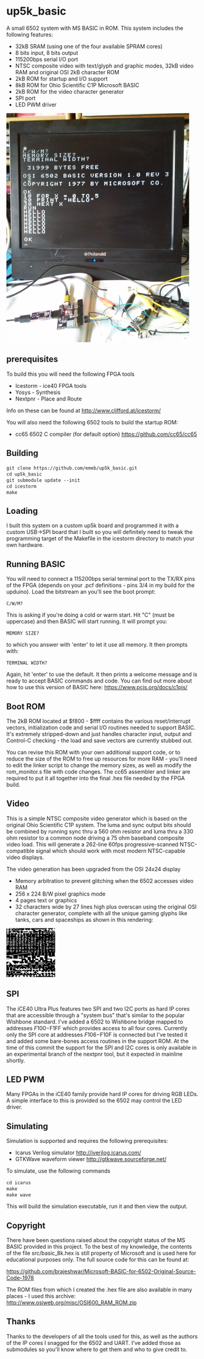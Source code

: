 # up5k_basic
A small 6502 system with MS BASIC in ROM. This system
includes the following features:

* 32kB SRAM (using one of the four available SPRAM cores)
* 8 bits input, 8 bits output
* 115200bps serial I/O port
* NTSC composite video with text/glyph and graphic modes, 32kB video RAM and
  original OSI 2kB character ROM
* 2kB ROM for startup and I/O support
* 8kB ROM for Ohio Scientific C1P Microsoft BASIC
* 2kB ROM for the video character generator
* SPI port
* LED PWM driver

![screenshot](screenshot.png)

## prerequisites
To build this you will need the following FPGA tools

* Icestorm - ice40 FPGA tools
* Yosys - Synthesis
* Nextpnr - Place and Route

Info on these can be found at http://www.clifford.at/icestorm/

You will also need the following 6502 tools to build the startup ROM:

* cc65 6502 C compiler (for default option) https://github.com/cc65/cc65

## Building

	git clone https://github.com/emeb/up5k_basic.git
	cd up5k_basic
	git submodule update --init
	cd icestorm
	make

## Loading

I built this system on a custom up5k board and programmed it with a custom
USB->SPI board that I built so you will definitely need to tweak the programming
target of the Makefile in the icestorm directory to match your own hardware.

## Running BASIC

You will need to connect a 115200bps serial terminal port to the TX/RX pins of
the FPGA (depends on your .pcf definitions - pins 3/4 in my build for the
upduino). Load the bitstream an you'll see the boot prompt:

    C/W/M?

This is asking if you're doing a cold or warm start. Hit "C" (must be
uppercase) and then BASIC will start running. It will prompt you:

    MEMORY SIZE?

to which you answer with 'enter' to let it use all memory. It then prompts
with:

    TERMINAL WIDTH?

Again, hit 'enter' to use the default. It then prints a welcome message and
is ready to accept BASIC commands and code. You can find out more about
how to use this version of BASIC here: https://www.pcjs.org/docs/c1pjs/

## Boot ROM

The 2kB ROM located at $f800 - $ffff contains the various reset/interrupt
vectors, initialization code and serial I/O routines needed to support
BASIC. It's extremely stripped-down and just handles character input, output
and Control-C checking - the load and save vectors are currently stubbed out.

You can revise this ROM with your own additional support code, or to reduce the
size of the ROM to free up resources for more RAM - you'll need to edit the
linker script to change the memory sizes, as well as modify the rom_monitor.s
file with code changes. The cc65 assembler and linker are required to put it
all together into the final .hex file needed by the FPGA build.

## Video

This is a simple NTSC composite video generator which
is based on the original Ohio Scientific C1P system. The luma and sync output
bits should be combined by running sync thru a 560 ohm resistor and luma thru a
330 ohm resistor to a common node driving a 75 ohm baseband composite video
load. This will generate a 262-line 60fps progressive-scanned NTSC-compatible
signal which should work with most modern NTSC-capable video displays.

The video generation has been upgraded from the OSI 24x24 display

* Memory arbitration to prevent glitching when the 6502 accesses video RAM
* 256 x 224 B/W pixel graphics mode
* 4 pages text or graphics
* 32 characters wide by 27 lines high plus overscan using the original OSI
character generator, complete with all the unique gaming glyphs like tanks,
cars and spaceships as shown in this rendering:

![characters](chargen1x.png)

## SPI

The iCE40 Ultra Plus features two SPI and two I2C ports as hard IP cores that
are accessible through a "system bus" that's similar to the popular Wishbone
standard. I've added a 6502 to Wishbone bridge mapped to addresses $F100-$F1FF
which provides access to all four cores. Currently only the SPI core at
addresses $F106-$F10F is connected but I've tested it and added some bare-bones
access routines in the support ROM. At the time of this commit the support for
the SPI and I2C cores is only available in an experimental branch of the
nextpnr tool, but it expected in mainline shortly.

## LED PWM

Many FPGAs in the iCE40 family provide hard IP cores for driving RGB LEDs. A
simple interface to this is provided so the 6502 may control the LED driver.

## Simulating

Simulation is supported and requires the following prerequisites:

* Icarus Verilog simulator http://iverilog.icarus.com/
* GTKWave waveform viewer http://gtkwave.sourceforge.net/

To simulate, use the following commands

	cd icarus
	make
	make wave

This will build the simulation executable, run it and then view the output.

## Copyright

There have been questions raised about the copyright status of the MS BASIC
provided in this project. To the best of my knowledge, the contents of the file
src/basic_8k.hex is still property of Microsoft and is used here for educational
purposes only. The full source code for this can be found at:

https://github.com/brajeshwar/Microsoft-BASIC-for-6502-Original-Source-Code-1978

The ROM files from which I created the .hex file are also available in many
places - I used this archive: http://www.osiweb.org/misc/OSI600_RAM_ROM.zip

## Thanks

Thanks to the developers of all the tools used for this, as well as the authors
of the IP cores I snagged for the 6502 and UART. I've added those as submodules
so you'll know where to get them and who to give credit to.
